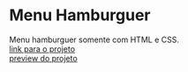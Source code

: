 # Menu Hamburguer
 Menu hamburguer somente com HTML e CSS.<br/>
 [link para o projeto](https://evandrocalado.github.io/menu-hamburguer-css/)<br/>
 [preview do projeto](menu-hamburguer-css/Menu.jpg)
